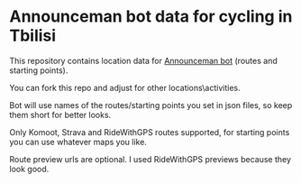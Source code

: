 # Announceman bot data for cycling in Tbilisi
This repository contains location data for [Announceman bot](https://github.com/lunrox/announceman)
(routes and starting points).

You can fork this repo and adjust for other locations\activities.

Bot will use names of the routes/starting points you set in json files, 
so keep them short for better looks.

Only Komoot, Strava and RideWithGPS routes supported,
for starting points you can use whatever maps you like.

Route preview urls are optional. I used RideWithGPS previews because they look good.
